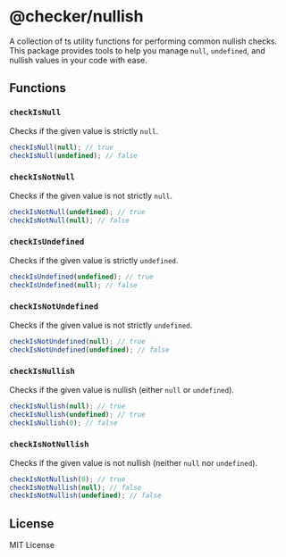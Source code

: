 # @checker/nullish

A collection of ts utility functions for performing common nullish checks. This
package provides tools to help you manage `null`, `undefined`, and nullish
values in your code with ease.

## Functions

### `checkIsNull`

Checks if the given value is strictly `null`.

```ts
checkIsNull(null); // true
checkIsNull(undefined); // false
```

### `checkIsNotNull`

Checks if the given value is not strictly `null`.

```ts
checkIsNotNull(undefined); // true
checkIsNotNull(null); // false
```

### `checkIsUndefined`

Checks if the given value is strictly `undefined`.

```ts
checkIsUndefined(undefined); // true
checkIsUndefined(null); // false
```

### `checkIsNotUndefined`

Checks if the given value is not strictly `undefined`.

```ts
checkIsNotUndefined(null); // true
checkIsNotUndefined(undefined); // false
```

### `checkIsNullish`

Checks if the given value is nullish (either `null` or `undefined`).

```ts
checkIsNullish(null); // true
checkIsNullish(undefined); // true
checkIsNullish(0); // false
```

### `checkIsNotNullish`

Checks if the given value is not nullish (neither `null` nor `undefined`).

```ts
checkIsNotNullish(0); // true
checkIsNotNullish(null); // false
checkIsNotNullish(undefined); // false
```

## License

MIT License
